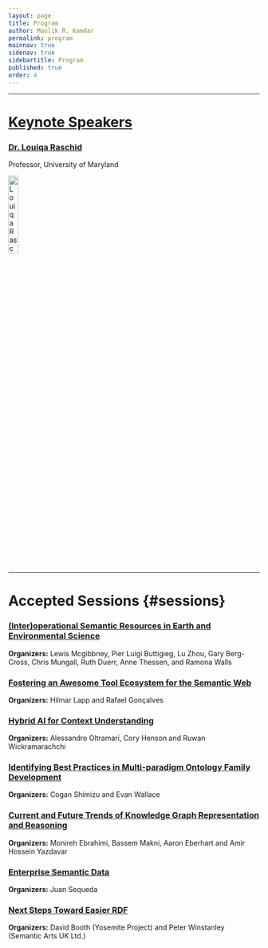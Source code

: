 ```yaml
---
layout: page
title: Program
author: Maulik R. Kamdar
permalink: program
mainnav: true
sidenav: true
sidebartitle: Program
published: true
order: 4
---
```


----------------------------------------------------------------

# [Keynote Speakers](https://us2ts.org/keynotes)

### [**Dr. Louiqa Raschid**](https://us2ts.org/keynotes#raschid)
Professor, University of Maryland

[<img src="https://us2ts.org/images/raschid-louiqa.png" alt="Louiqa Raschid" width="20%">](http://users.umiacs.umd.edu/~louiqa/)

----------------------------------------------------------------

# Accepted Sessions {#sessions}

### [**(Inter)operational Semantic Resources in Earth and Environmental Science**](https://us2ts.org/program-interoperational-earth-environment-semantics)

**Organizers:** Lewis Mcgibbney, Pier Luigi Buttigieg, Lu Zhou, Gary Berg-Cross, Chris Mungall, Ruth Duerr, Anne Thessen, and Ramona Walls


### [**Fostering an Awesome Tool Ecosystem for the Semantic Web**](https://us2ts.org/program-tool-ecosystem)

**Organizers:** Hilmar Lapp and Rafael Gonçalves


### [**Hybrid AI for Context Understanding**](https://us2ts.org/program-hybrid-ai)

**Organizers:** Alessandro Oltramari, Cory Henson and Ruwan Wickramarachchi


### [**Identifying Best Practices in Multi-paradigm Ontology Family Development**](https://us2ts.org/program-ontology-best-practices)

**Organizers:** Cogan Shimizu and Evan Wallace


### [**Current and Future Trends of Knowledge Graph Representation and Reasoning**](https://us2ts.org/program-current-future-kr-trends)

**Organizers:** Monireh Ebrahimi, Bassem Makni, Aaron Eberhart and Amir Hossein Yazdavar

### [**Enterprise Semantic Data**](https://us2ts.org/program-enterprise-semantic-data)

**Organizers:** Juan Sequeda

### [**Next Steps Toward Easier RDF**](https://us2ts.org/program-easier-rdf)

**Organizers:** David Booth (Yosemite Project) and Peter Winstanley (Semantic Arts UK Ltd.)
